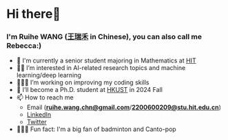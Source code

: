 # Hi there👋
### I'm Ruihe WANG ([王瑞禾](https://translate.google.com/?hl=zh-CN&sl=auto&tl=zh-CN&text=%E7%8E%8B%E7%91%9E%E7%A6%BE&op=translate) in Chinese), you can also call me Rebecca:)

- 🥰 I'm currently a senior student majoring in Mathematics at [HIT](http://www.hit.edu.cn)
- 🫶🏻 I’m interested in AI-related research topics and machine learning/deep learning
- 👩🏻‍💻 I’m working on improving my coding skills
- 💞️ I’ll become a Ph.D. student at [HKUST](https://hkust.edu.hk/) in 2024 Fall
- 📫 How to reach me
  - Email (**ruihe.wang.chn@gmail.com**/**2200600209@stu.hit.edu.cn**)
  - [LinkedIn](https://www.linkedin.com/in/ruihe-wang-5613ab278/)
  - [Twitter](https://twitter.com/whois_rebecca)
- 🧚🏻‍♀️ Fun fact: I'm a big fan of badminton and Canto-pop

<!---
ruihewang/ruihewang is a ✨ special ✨ repository because its `README.md` (this file) appears on your GitHub profile.
You can click the Preview link to take a look at your changes.
--->
